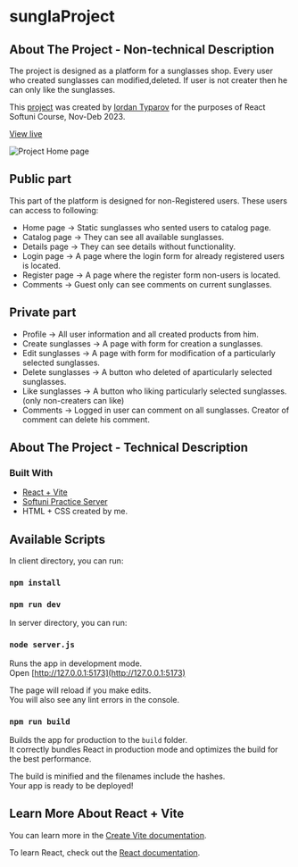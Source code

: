 # sunglaProject

## About The Project - Non-technical Description

The project is designed as a platform for a sunglasses shop. Every user who created sunglasses can modified,deleted. If user is not creater then he can only like the sunglasses.

This [project](https://github.com/IordanTyparow/sunglaProject) was created by [Iordan Typarov](https://github.com/IordanTyparow) for the purposes of React Softuni Course, Nov-Deb 2023.

[View live](https://sunglaproject.onrender.com)

![Project Home page](https://i.ibb.co/F0hdVv7/HomePage.png)

## Public part

This part of the platform is designed for non-Registered users. These users can access to following:

-   Home page ->
    Static sunglasses who sented users to catalog page.
-   Catalog page ->
    They can see all available sunglasses.
-   Details page ->
    They can see details without functionality.
-   Login page ->
    A page where the login form for already registered users is located.
-   Register page ->
    A page where the register form non-users is located.
-   Comments ->
    Guest only can see comments on current sunglasses.

## Private part

-   Profile ->
    All user information and all created products from him.
-   Create sunglasses ->
    A page with form for creation a sunglasses.
-   Edit sunglasses ->
    A page with form for modification of a particularly selected sunglasses.
-   Delete sunglasses ->
    A button who deleted of aparticularly selected sunglasses.
-   Like sunglasses ->
    A button who liking particularly selected sunglasses.(only non-creaters can like)
-   Comments ->
    Logged in user can comment on all sunglasses. Creator of comment can delete his comment.

## About The Project - Technical Description

### Built With

-   [React + Vite](https://vitejs.dev/guide/)
-   [Softuni Practice Server](https://github.com/softuni-practice-server/softuni-practice-server)
-   HTML + CSS created by me.

## Available Scripts

In client directory, you can run:

### `npm install`
### `npm run dev`

In server directory, you can run:

### `node server.js`

Runs the app in development mode.\
Open [http://127.0.0.1:5173](http://127.0.0.1:5173)

The page will reload if you make edits.\
You will also see any lint errors in the console.

### `npm run build`

Builds the app for production to the `build` folder.\
It correctly bundles React in production mode and optimizes the build for the best performance.

The build is minified and the filenames include the hashes.\
Your app is ready to be deployed!

## Learn More About React + Vite

You can learn more in the [Create Vite documentation](https://vitejs.dev/guide).

To learn React, check out the [React documentation](https://reactjs.org/).

